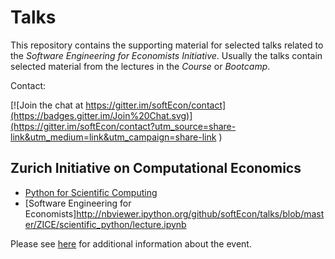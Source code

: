 # Talks

This repository contains the supporting material for selected talks related to the *Software Engineering for Economists Initiative*. Usually the talks contain selected material from the lectures in the *Course* or *Bootcamp*.

Contact:

[![Join the chat at https://gitter.im/softEcon/contact](https://badges.gitter.im/Join%20Chat.svg)](https://gitter.im/softEcon/contact?utm_source=share-link&utm_medium=link&utm_campaign=share-link
)

## Zurich Initiative on Computational Economics

* [Python for Scientific Computing](http://nbviewer.ipython.org/github/softEcon/talks/blob/master/ZICE/software_engineering/lecture.ipynb)
* [Software Engineering for Economists]http://nbviewer.ipython.org/github/softEcon/talks/blob/master/ZICE/scientific_python/lecture.ipynb

Please see [here](http://www.zccfe.uzh.ch/zice16/announcement.html) for additional information about the event.


